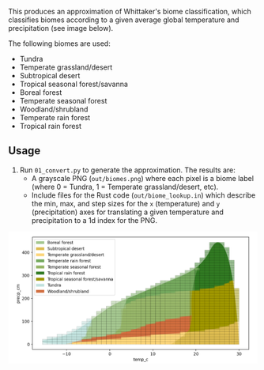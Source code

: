 This produces an approximation of Whittaker's biome classification, which classifies biomes according to a given average global temperature and precipitation (see image below).

The following biomes are used:

- Tundra
- Temperate grassland/desert
- Subtropical desert
- Tropical seasonal forest/savanna
- Boreal forest
- Temperate seasonal forest
- Woodland/shrubland
- Temperate rain forest
- Tropical rain forest

## Usage

1. Run `01_convert.py` to generate the approximation. The results are:
    - A grayscale PNG (`out/biomes.png`) where each pixel is a biome label (where 0 = Tundra, 1 = Temperate grassland/desert, etc).
    - Include files for the Rust code (`out/biome_lookup.in`) which describe the min, max, and step sizes for the `x` (temperature) and `y` (precipitation) axes for translating a given temperature and precipitation to a 1d index for the PNG.

![](biomes.png)
